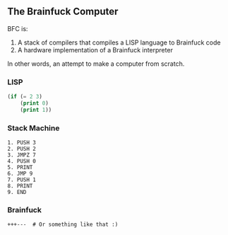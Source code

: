 ## The Brainfuck Computer

BFC is:

1. A stack of compilers that compiles a LISP language to Brainfuck code
2. A hardware implementation of a Brainfuck interpreter

In other words, an attempt to make a computer from scratch.

### LISP

```lisp
(if (= 2 3)
    (print 0)
    (print 1))
```

### Stack Machine

```
1. PUSH 3
2. PUSH 2
3. JMPZ 7
4. PUSH 0
5. PRINT
6. JMP 9
7. PUSH 1
8. PRINT
9. END
```

### Brainfuck

```brainfuck
+++---  # Or something like that :)
```

